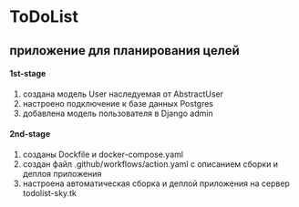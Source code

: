 # ToDoList
приложение для планирования целей
---
#### 1st-stage
1. создана модель User наследуемая от AbstractUser
2. настроено подключение к базе данных Postgres
3. добавлена модель пользователя в Django admin

#### 2nd-stage
1. созданы Dockfile и docker-compose.yaml
2. создан файл .github/workflows/action.yaml с описанием сборки и деплоя приложения
3. настроена автоматическая сборка и деплой приложения на сервер todolist-sky.tk